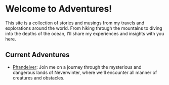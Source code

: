 # Welcome to Adventures!

This site is a collection of stories and musings from my travels and explorations around the world. From hiking through the mountains to diving into the depths of the ocean, I'll share my experiences and insights with you here.

## Current Adventures

- [Phandelver](phandelver/00.md): Join me on a journey through the mysterious and dangerous lands of Neverwinter, where we'll encounter all manner of creatures and obstacles.